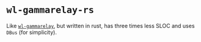 # `wl-gammarelay-rs`

Like [`wl-gammarelay`](https://github.com/jeremija/wl-gammarelay), but written in rust, has three times less SLOC and uses `DBus` (for simplicity).
